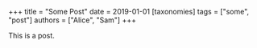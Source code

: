 +++
title = "Some Post"
date = 2019-01-01
[taxonomies]
tags = ["some", "post"]
authors = ["Alice", "Sam"] 
+++

This is a post.
